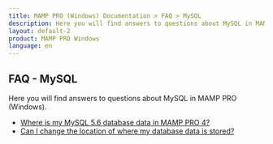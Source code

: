 ```yaml
---
title: MAMP PRO (Windows) Documentation > FAQ > MySQL
description: Here you will find answers to questions about MySQL in MAMP PRO (Windows).
layout: default-2
product: MAMP PRO Windows
language: en
---
```


## FAQ - MySQL

Here you will find answers to questions about MySQL in MAMP PRO (Windows).

- [Where is my MySQL 5.6 database data in MAMP PRO 4?](/en/MAMP-PRO-Windows/FAQ/MySQL/Where-is-my-MySQL-5.6-database-data-in-MAMP-PRO-4/)
- [Can I change the location of where my database data is stored?](/en/MAMP-PRO-Windows/FAQ/MySQL/Can-I-change-the-location-of-where-my-database-data-is-stored/)
